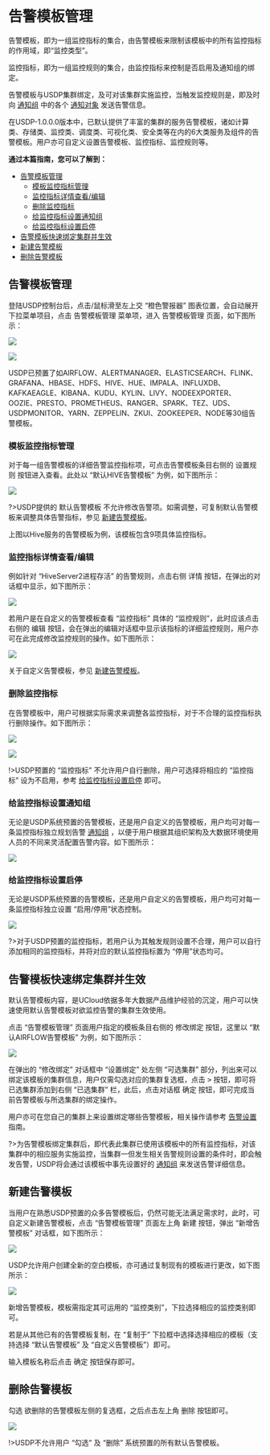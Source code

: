 # 告警模板管理

告警模板，即为一组监控指标的集合，由告警模板来限制该模板中的所有监控指标的作用域，即“监控类型”。

监控指标，即为一组监控规则的集合，由监控指标来控制是否启用及通知组的绑定。

告警模板与USDP集群绑定，及可对该集群实施监控，当触发监控规则是，即及时向 [通知组](/USDP/operate/alarm/notification_group) 中的各个 [通知对象](/USDP/operate/alarm/notification_object) 发送告警信息。

在USDP-1.0.0.0版本中，已默认提供了丰富的集群的服务告警模板，诸如计算类、存储类、监控类、调度类、可视化类、安全类等在内的6大类服务及组件的告警模板。用户亦可自定义设置告警模板、监控指标、监控规则等。



**通过本篇指南，您可以了解到：**

- [告警模板管理](/USDP/operate/alarm/alarm_template?id=告警模板管理)
  - [模板监控指标管理](/USDP/operate/alarm/alarm_template?id=模板监控指标管理)
  - [监控指标详情查看/编辑](/USDP/operate/alarm/alarm_template?id=监控指标详情查看/编辑)
  - [删除监控指标](/USDP/operate/alarm/alarm_template?id=删除监控指标)
  - [给监控指标设置通知组](/USDP/operate/alarm/alarm_template?id=给监控指标设置通知组)
  - [给监控指标设置启停](/USDP/operate/alarm/alarm_template?id=给监控指标设置启停)
- [告警模板快速绑定集群并生效](/USDP/operate/alarm/alarm_template?id=告警模板快速绑定集群并生效)
- [新建告警模板](/USDP/operate/alarm/alarm_template?id=新建告警模板)
- [删除告警模板](/USDP/operate/alarm/alarm_template?id=删除告警模板)



## 告警模板管理

登陆USDP控制台后，点击/鼠标滑至左上交 “橙色警报器” 图表位置，会自动展开下拉菜单项目，点击 <kbd>告警模板管理</kbd> 菜单项，进入 告警模板管理 页面，如下图所示：

![](../../images/operate/alarm/alarm_template/alarm_usdp_tamplate_entrance.png)

![](../../images/operate/alarm/alarm_template/alarm_usdp_firstpage.png)

USDP已预置了如AIRFLOW、ALERTMANAGER、ELASTICSEARCH、FLINK、GRAFANA、HBASE、HDFS、HIVE、HUE、IMPALA、INFLUXDB、KAFKAEAGLE、KIBANA、KUDU、KYLIN、LIVY、NODEEXPORTER、OOZIE、PRESTO、PROMETHEUS、RANGER、SPARK、TEZ、UDS、USDPMONITOR、YARN、ZEPPELIN、ZKUI、ZOOKEEPER、NODE等30组告警模板。

### 模板监控指标管理

对于每一组告警模板的详细告警监控指标项，可点击告警模板条目右侧的 <kbd>设置规则</kbd> 按钮进入查看。此处以 “默认HIVE告警模板” 为例，如下图所示：

![](../../images/operate/alarm/alarm_template/alarm_usdp_hive_content.png)

?>USDP提供的 默认告警模板 不允许修改告警项。如需调整，可复制默认告警模板来调整具体告警指标，参见 [新建告警模板](/USDP/operate/alarm/alarm_template?id=新建告警模板)。

上图以Hive服务的告警模板为例，该模板包含9项具体监控指标。

### 监控指标详情查看/编辑

例如针对 “HiveServer2进程存活” 的告警规则，点击右侧 <kbd>详情</kbd> 按钮，在弹出的对话框中显示，如下图所示：

![](../../images/operate/alarm/alarm_template/alarm_usdp_hive_hiveserver2.png)

若用户是在自定义的告警模板查看 “监控指标” 具体的 “监控规则”，此时应该点击右侧的 <kbd>编辑</kbd> 按钮，会在弹出的编辑对话框中显示该指标的详细监控规则，用户亦可在此完成修改监控规则的操作。如下图所示：

![](../../images/operate/alarm/alarm_template/alarm_usdp_hdfs_rule_modify.png)

关于自定义告警模板，参见 [新建告警模板](/USDP/operate/alarm/alarm_template?id=新建告警模板)。

### 删除监控指标

在告警模板中，用户可根据实际需求来调整各监控指标，对于不合理的监控指标执行删除操作。如下图所示：

![](../../images/operate/alarm/alarm_template/alarm_usdp_tamplate_rule_delete_allow.png)

![](../../images/operate/alarm/alarm_template/alarm_usdp_tamplate_rule_delete.png)

!>USDP预置的 “监控指标” 不允许用户自行删除，用户可选择将相应的 “监控指标” 设为不启用，参考 [给监控指标设置启停](/USDP/operate/alarm/alarm_template?id=给监控指标设置启停) 即可。

### 给监控指标设置通知组

无论是USDP系统预置的告警模板，还是用户自定义的告警模板，用户均可对每一条监控指标独立规划告警 [通知组](/USDP/operate/alarm/notification_group) ，以便于用户根据其组织架构及大数据环境使用人员的不同来灵活配置告警内容。如下图所示：

![](../../images/operate/alarm/alarm_template/alarm_usdp_tamplate_rule_setnotify.png)

### 给监控指标设置启停

无论是USDP系统预置的告警模板，还是用户自定义的告警模板，用户均可对每一条监控指标独立设置 “启用/停用”状态控制。

![](../../images/operate/alarm/alarm_template/alarm_usdp_tamplate_rule_setisstart.png)

?>对于USDP预置的监控指标，若用户认为其触发规则设置不合理，用户可以自行添加相同的监控指标，并将对应的默认监控指标置为 “停用”状态均可。

## 告警模板快速绑定集群并生效

默认告警模板内容，是UCloud依据多年大数据产品维护经验的沉淀，用户可以快速使用默认告警模板对欲监控告警的集群生效使用。

点击 “告警模板管理” 页面用户指定的模板条目右侧的 <kbd>修改绑定</kbd> 按钮，这里以 “默认AIRFLOW告警模板” 为例，如下图所示：

![](../../images/operate/alarm/alarm_template/alarm_usdp_airflow_binding.png)

在弹出的 “修改绑定” 对话框中 “设置绑定” 处左侧 “可选集群” 部分，列出来可以绑定该模板的集群信息，用户仅需勾选对应的集群复选框，点击 <kbd>></kbd> 按钮，即可将已选集群添加到右侧 “已选集群” 栏，此后，点击对话框 <kbd>确定</kbd> 按钮，即可完成当前告警模板与所选集群的绑定操作。

用户亦可在您自己的集群上来设置绑定哪些告警模板，相关操作请参考 [告警设置](/USDP/operate/alarm/set_alarm) 指南。

?>为告警模板绑定集群后，即代表此集群已使用该模板中的所有监控指标，对该集群中的相应服务实施监控，当集群一但发生相关告警规则设置的条件时，即会触发告警，USDP将会通过该模板中事先设置好的 [通知组](/USDP/operate/alarm/notification_group) 来发送告警详细信息。

## 新建告警模板

当用户在熟悉USDP预置的众多告警模板后，仍然可能无法满足需求时，此时，可自定义新建告警模板，点击 “告警模板管理” 页面左上角 <kbd>新建</kbd> 按钮，弹出 “新增告警模板” 对话框，如下图所示：

![](../../images/operate/alarm/alarm_template/alarm_usdp_tamplate_add.png)

USDP允许用户创建全新的空白模板，亦可通过复制现有的模板进行更改，如下图所示：

![](../../images/operate/alarm/alarm_template/alarm_usdp_tamplate_add_copy.png)

新增告警模板，模板需指定其可运用的 “监控类别”，下拉选择相应的监控类别即可。

若是从其他已有的告警模板复制，在 “复制于” 下拉框中选择选择相应的模板（支持选择 “默认告警模板” 及 “自定义告警模板”）即可。

输入模板名称后点击 <kbd>确定</kbd> 按钮保存即可。

## 删除告警模板

勾选 欲删除的告警模板左侧的复选框，之后点击左上角 <kbd>删除</kbd> 按钮即可。

![](../../images/operate/alarm/alarm_template/alarm_usdp_tamplate_delete.png)

!>USDP不允许用户 “勾选” 及 “删除” 系统预置的所有默认告警模板。